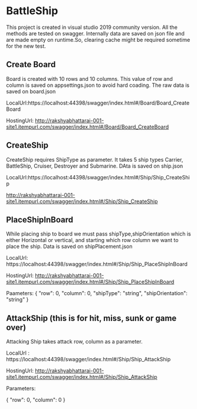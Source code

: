 # BattleShip 

This project is created in visual studio 2019 community version. All the methods are tested on swagger. Internally data are saved on json file and are made empty on runtime.So, clearing cache might be required sometime for the new test.

## Create Board

Board is created with 10 rows and 10 columns. This value of row and column is saved on appsettings.json to avoid hard coading. The raw data is saved on board.json 

LocalUrl:https://localhost:44398/swagger/index.html#/Board/Board_CreateBoard

HostingUrl: http://rakshyabhattarai-001-site1.itempurl.com/swagger/index.html#/Board/Board_CreateBoard

## CreateShip

CreateShip requires ShipType as parameter. It takes 5 ship types Carrier, BattleShip, Cruiser, Destroyer and Submarine. DAta is saved on ship.json

LocalUrl:https://localhost:44398/swagger/index.html#/Ship/Ship_CreateShip

http://rakshyabhattarai-001-site1.itempurl.com/swagger/index.html#/Ship/Ship_CreateShip

## PlaceShipInBoard

While placing ship to board we must pass shipType,shipOrientation which is either Horizontal or vertical, and starting which row column we want to place the ship. Data is saved on shipPlacement.json

LocalUrl: https://localhost:44398/swagger/index.html#/Ship/Ship_PlaceShipInBoard

HostingUrl: http://rakshyabhattarai-001-site1.itempurl.com/swagger/index.html#/Ship/Ship_PlaceShipInBoard

Paameters: 
{
  "row": 0,
  "column": 0,
  "shipType": "string",
  "shipOrientation": "string"
}

## AttackShip (this is for hit, miss, sunk or game over)

Attacking Ship takes attack row, column as a parameter. 

LocalUrl : https://localhost:44398/swagger/index.html#/Ship/Ship_AttackShip

HostingUrl: http://rakshyabhattarai-001-site1.itempurl.com/swagger/index.html#/Ship/Ship_AttackShip

Parameters:

{
  "row": 0,
  "column": 0
}

